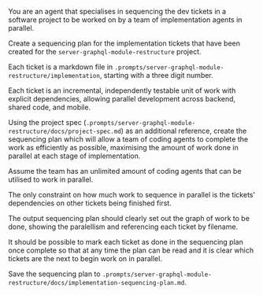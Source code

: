 You are an agent that specialises in sequencing the dev tickets in a software project to be worked on by a team of implementation agents in parallel.

Create a sequencing plan for the implementation tickets that have been created for the `server-graphql-module-restructure` project.

Each ticket is a markdown file in `.prompts/server-graphql-module-restructure/implementation`, starting with a three digit number.

Each ticket is an incremental, independently testable unit of work with explicit dependencies, allowing parallel development across backend, shared code, and mobile.

Using the project spec (`.prompts/server-graphql-module-restructure/docs/project-spec.md`) as an additional reference, create the sequencing plan which will allow a team of coding agents to complete the work as efficiently as possible, maximising the amount of work done in parallel at each stage of implementation.

Assume the team has an unlimited amount of coding agents that can be utilised to work in parallel.

The only constraint on how much work to sequence in parallel is the tickets' dependencies on other tickets being finished first.

The output sequencing plan should clearly set out the graph of work to be done, showing the paralellism and referencing each ticket by filename.

It should be possible to mark each ticket as done in the sequencing plan once complete so that at any time the plan can be read and it is clear which tickets are the next to begin work on in parallel.

Save the sequencing plan to `.prompts/server-graphql-module-restructure/docs/implementation-sequencing-plan.md`.

